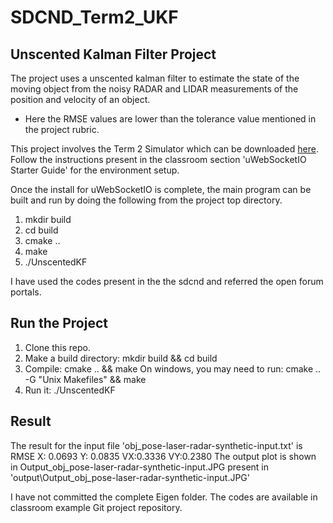 # SDCND_Term2_UKF

## Unscented Kalman Filter Project
The project uses a unscented kalman filter to estimate the state of the moving object from the noisy RADAR and LIDAR measurements of the position and velocity of an object.
- Here the RMSE values are lower than the tolerance value mentioned in the project rubric.

This project involves the Term 2 Simulator which can be downloaded [here](https://github.com/udacity/self-driving-car-sim/releases). Follow the instructions present in the classroom section 'uWebSocketIO Starter Guide' for the environment setup.

Once the install for uWebSocketIO is complete, the main program can be built and run by doing the following from the project top directory.

1. mkdir build
2. cd build
3. cmake ..
4. make
5. ./UnscentedKF

I have used the codes present in the the sdcnd and referred the open forum portals.

## Run the Project
1. Clone this repo.
2. Make a build directory: mkdir build && cd build
3. Compile: cmake .. && make
  On windows, you may need to run: cmake .. -G "Unix Makefiles" && make
4. Run it: ./UnscentedKF

## Result
The result for the input file 'obj_pose-laser-radar-synthetic-input.txt' is RMSE X: 0.0693 Y: 0.0835 VX:0.3336 VY:0.2380 The output plot is shown in Output_obj_pose-laser-radar-synthetic-input.JPG present in 'output\Output_obj_pose-laser-radar-synthetic-input.JPG'

I have not committed the complete Eigen folder. The codes are available in classroom example Git project repository.

